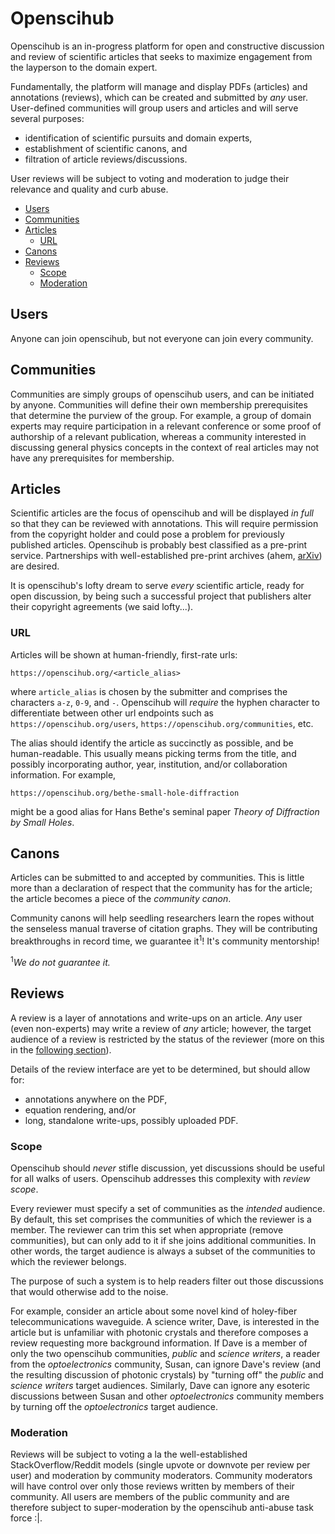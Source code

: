 # Openscihub

Openscihub is an in-progress platform for open and constructive discussion
and review of scientific articles that seeks to maximize engagement from the
layperson to the domain expert.

Fundamentally, the platform will manage and display PDFs (articles) and
annotations (reviews), which can be created and submitted by *any* user.
User-defined communities will group users and articles and will serve several
purposes:

- identification of scientific pursuits and domain experts,
- establishment of scientific canons, and
- filtration of article reviews/discussions.

User reviews will be subject to voting and moderation to judge their relevance
and quality and curb abuse.

- [Users](#users)
- [Communities](#communities)
- [Articles](#articles)
  - [URL](#url)
- [Canons](#canons)
- [Reviews](#reviews)
  - [Scope](#scope)
  - [Moderation](#moderation)

## Users

Anyone can join openscihub, but not everyone can join every community.

## Communities

Communities are simply groups of openscihub users, and can be initiated by
anyone. Communities will define their own membership prerequisites that
determine the purview of the group. For example, a group of domain experts may
require participation in a relevant conference or some proof of authorship of a
relevant publication, whereas a community interested in discussing general
physics concepts in the context of real articles may not have any prerequisites
for membership.

## Articles

Scientific articles are the focus of openscihub and will be displayed *in full*
so that they can be reviewed with annotations. This will require permission
from the copyright holder and could pose a problem for previously published
articles. Openscihub is probably best classified as a pre-print service.
Partnerships with well-established pre-print archives (ahem,
[arXiv](arxiv.org)) are desired.

It is openscihub's lofty dream to serve *every* scientific article, ready for
open discussion, by being such a successful project that publishers alter their
copyright agreements (we said lofty...).

### URL

Articles will be shown at human-friendly, first-rate urls:

```
https://openscihub.org/<article_alias>
```

where `article_alias` is chosen by the submitter and comprises
the characters `a-z`, `0-9`, and `-`.  Openscihub will *require* the hyphen
character to differentiate between other url endpoints such as
`https://openscihub.org/users`, `https://openscihub.org/communities`, etc.

The alias should identify the article as succinctly as possible, and be
human-readable. This usually means picking terms from the title, and possibly
incorporating author, year, institution, and/or collaboration information. For
example,

```
https://openscihub.org/bethe-small-hole-diffraction
```

might be a good alias for Hans Bethe's seminal paper *Theory of Diffraction by
Small Holes*.

## Canons

Articles can be submitted to and accepted by communities. This is little more
than a declaration of respect that the community has for the article; the
article becomes a piece of the *community canon*.

Community canons will help seedling researchers learn the ropes without the
senseless manual traverse of citation graphs. They will be contributing
breakthroughs in record time, we guarantee it<sup>1</sup>! It's community
mentorship!

<sup>1</sup>*We do not guarantee it.*

## Reviews

A review is a layer of annotations and write-ups on an article. *Any* user (even
non-experts) may write a review of *any* article; however, the target audience of
a review is restricted by the status of the reviewer (more on this in the
[following section](#review-scope)).

Details of the review interface are yet to be determined, but should allow for:

- annotations anywhere on the PDF,
- equation rendering, and/or
- long, standalone write-ups, possibly uploaded PDF.


### Scope

Openscihub should *never* stifle discussion, yet discussions should be useful
for all walks of users. Openscihub addresses this complexity with
*review scope*.

Every reviewer must specify a set of communities as the *intended* audience.
By default, this set comprises the communities of which the reviewer is a
member. The reviewer can trim this set when appropriate (remove communities),
but can only add to it if she joins additional communities. In other words, the
target audience is always a subset of the communities to which the reviewer
belongs.

The purpose of such a system is to help readers filter out those discussions
that would otherwise add to the noise.

For example, consider an article about some novel kind of holey-fiber
telecommunications waveguide. A science writer, Dave, is interested in the
article but is unfamiliar with photonic crystals and therefore composes a
review requesting more background information.  If Dave is a member of only the
two openscihub communities, *public* and *science writers*, a reader from the
*optoelectronics* community, Susan, can ignore Dave's review
(and the resulting discussion of photonic crystals) by "turning off" the
*public* and *science writers* target audiences. Similarly, Dave can ignore any
esoteric discussions between Susan and other *optoelectronics* community
members by turning off the *optoelectronics* target audience.

### Moderation

Reviews will be subject to voting a la the well-established
StackOverflow/Reddit models (single upvote or downvote per review per user) and
moderation by community moderators. Community moderators will have control over
only those reviews written by members of their community. All users are members
of the public community and are therefore subject to super-moderation by the
openscihub anti-abuse task force :|.
